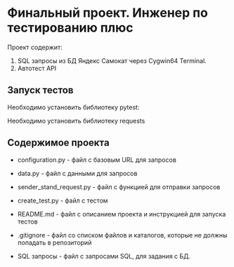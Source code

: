 # Финальный проект. Инженер по тестированию плюс

 

Проект содержит:
1. SQL запросы из БД Яндекс Самокат через Cygwin64 Terminal.
2. Автотест API


## Запуск тестов 

 

Необходимо установить библиотеку pytest: 

Необходимо установить библиотеку requests 

 

 

 

## Содержимое проекта 

 

* configuration.py - файл с базовым URL для запросов 

* data.py - файл с данными для запросов 

* sender_stand_request.py - файл с функцией для отправки запросов 

* create_test.py - файл с тестом

* README.md - файл с описанием проекта и инструкцией для запуска тестов 

* .gitignore - файл со списком файлов и каталогов, которые не должны попадать в репозиторий 

* SQL запросы - файл с запросами SQL, для задания с БД.